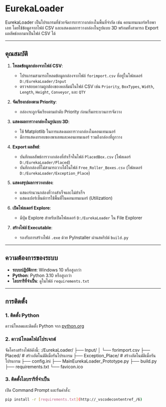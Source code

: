 # EurekaLoader

EurekaLoader เป็นโปรแกรมที่ช่วยจัดการการวางกล่องในพื้นที่จำกัด เช่น คอนเทนเนอร์หรือพาเลท โดยใช้ข้อมูลจากไฟล์ CSV และแสดงผลการวางกล่องในรูปแบบ 3D พร้อมทั้งสามารถ Export ผลลัพธ์ออกมาเป็นไฟล์ CSV ได้

---

## คุณสมบัติ
1. **โหลดข้อมูลกล่องจากไฟล์ CSV**:
   - โปรแกรมสามารถโหลดข้อมูลกล่องจากไฟล์ `forimport.csv` ที่อยู่ในโฟลเดอร์ `D:/EurekaLoader/Input`
   - ตรวจสอบความถูกต้องของคอลัมน์ในไฟล์ CSV เช่น `Priority`, `BoxTypes`, `Width`, `Length`, `Height`, `Conveyor`, และ `QTY`

2. **จัดเรียงกล่องตาม Priority**:
   - กล่องจะถูกจัดเรียงตามลำดับ Priority ก่อนเริ่มกระบวนการจัดวาง

3. **แสดงผลการวางกล่องในรูปแบบ 3D**:
   - ใช้ Matplotlib ในการแสดงผลการวางกล่องในคอนเทนเนอร์
   - มีการแสดงกรอบของพาเลทและคอนเทนเนอร์ รวมถึงกล่องที่ถูกวาง

4. **Export ผลลัพธ์**:
   - บันทึกผลลัพธ์การวางกล่องที่สำเร็จในไฟล์ `PlacedBox.csv` (โฟลเดอร์ `D:/EurekaLoader/Placed`)
   - บันทึกกล่องที่ไม่สามารถวางได้ในไฟล์ `Free_Roller_Boxes.csv` (โฟลเดอร์ `D:/EurekaLoader/Exception_Place`)

5. **แสดงสรุปผลการวางกล่อง**:
   - แสดงจำนวนกล่องที่วางสำเร็จและไม่สำเร็จ
   - แสดงเปอร์เซ็นต์การใช้พื้นที่ในคอนเทนเนอร์ (Utilization)

6. **เปิดโฟลเดอร์ Explore**:
   - มีปุ่ม Explore สำหรับเปิดโฟลเดอร์ `D:/EurekaLoader` ใน File Explorer

7. **สร้างไฟล์ Executable**:
   - รองรับการสร้างไฟล์ `.exe` ด้วย PyInstaller ผ่านสคริปต์ `build.py`

---

## ความต้องการของระบบ
- **ระบบปฏิบัติการ**: Windows 10 หรือสูงกว่า
- **Python**: Python 3.10 หรือสูงกว่า
- **ไลบรารีที่จำเป็น**: ดูในไฟล์ `requirements.txt`

---

## การติดตั้ง

### 1. ติดตั้ง Python
ดาวน์โหลดและติดตั้ง Python จาก [python.org](https://www.python.org/downloads/)

### 2. ดาวน์โหลดไฟล์โปรเจกต์
จัดโครงสร้างไฟล์ดังนี้:
:/EurekaLoader/ ├── Input/ │ └── forimport.csv ├── Placed/ # สร้างอัตโนมัติเมื่อรันโปรแกรม ├── Exception_Place/ # สร้างอัตโนมัติเมื่อรันโปรแกรม ├── config.ini ├── MainEurekaLoader_Prototype.py ├── build.py ├── requirements.txt └── favicon.ico

### 3. ติดตั้งไลบรารีที่จำเป็น
เปิด Command Prompt และรันคำสั่ง:
```bash
pip install -r [requirements.txt](http://_vscodecontentref_/6)